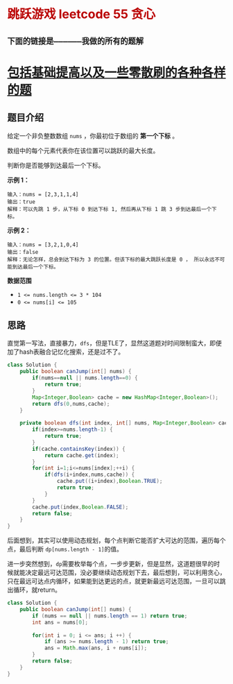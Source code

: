 # <font color="bb000">跳跃游戏 leetcode 55 贪心</font>

## **`下面的链接是——————我做的所有的题解`**

# [包括基础提高以及一些零散刷的各种各样的题](https://www.acwing.com/blog/content/33005/) 

## 题目介绍

给定一个非负整数数组 `nums` ，你最初位于数组的 **第一个下标** 。

数组中的每个元素代表你在该位置可以跳跃的最大长度。

判断你是否能够到达最后一个下标。

**示例 1：**

```
输入：nums = [2,3,1,1,4]
输出：true
解释：可以先跳 1 步，从下标 0 到达下标 1, 然后再从下标 1 跳 3 步到达最后一个下标。
```

**示例 2：**

```
输入：nums = [3,2,1,0,4]
输出：false
解释：无论怎样，总会到达下标为 3 的位置。但该下标的最大跳跃长度是 0 ， 所以永远不可能到达最后一个下标。
```

 

**数据范围**

- `1 <= nums.length <= 3 * 104`
- `0 <= nums[i] <= 105`



## 思路

直觉第一写法，直接暴力，`dfs`，但是TLE了，显然这道题对时间限制蛮大，即便加了hash表融合记忆化搜索，还是过不了。

```java
class Solution {
    public boolean canJump(int[] nums) {
        if(nums==null || nums.length==0) {
            return true;
        }
        Map<Integer,Boolean> cache = new HashMap<Integer,Boolean>();
        return dfs(0,nums,cache);
    }
    
    private boolean dfs(int index, int[] nums, Map<Integer,Boolean> cache) {
        if(index>=nums.length-1) {
            return true;
        }
        if(cache.containsKey(index)) {
            return cache.get(index);
        }
        for(int i=1;i<=nums[index];++i) {
            if(dfs(i+index,nums,cache)) {
                cache.put((i+index),Boolean.TRUE);
                return true;
            }
        }
        cache.put(index,Boolean.FALSE);
        return false;
    }
}	
```



后面想到，其实可以使用动态规划，每个点判断它能否扩大可达的范围，遍历每个点，最后判断 `dp[nums.length - 1]`的值。

进一步突然想到，`dp`需要枚举每个点，一步步更新，但是显然，这道题很早的时候就能决定最远可达范围，没必要继续动态规划下去，最后想到，可以利用贪心，只在最远可达点内循环，如果能到达更远的点，就更新最远可达范围，一旦可以跳出循环，就return。

```java
class Solution {
    public boolean canJump(int[] nums) {
        if (nums == null || nums.length == 1) return true;
        int ans = nums[0];
        
        for(int i = 0; i <= ans; i ++) {
            if (ans >= nums.length - 1) return true;
            ans = Math.max(ans, i + nums[i]);
        }
        return false;
    }
}
```










